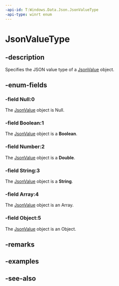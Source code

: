 ```yaml
---
-api-id: T:Windows.Data.Json.JsonValueType
-api-type: winrt enum
---
```


<!-- Enumeration syntax
public enum Windows.Data.Json.JsonValueType : int
-->

# JsonValueType

## -description
Specifies the JSON value type of a [JsonValue](jsonvalue.md) object.

## -enum-fields
### -field Null:0
The [JsonValue](jsonvalue.md) object is Null.

### -field Boolean:1
The [JsonValue](jsonvalue.md) object is a **Boolean**.

### -field Number:2
The [JsonValue](jsonvalue.md) object is a **Double**.

### -field String:3
The [JsonValue](jsonvalue.md) object is a **String**.

### -field Array:4
The [JsonValue](jsonvalue.md) object is an Array.

### -field Object:5
The [JsonValue](jsonvalue.md) object is an Object.


## -remarks

## -examples

## -see-also